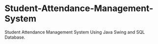 # Student-Attendance-Management-System
Student Attendance Management System Using Java Swing and SQL Database.
